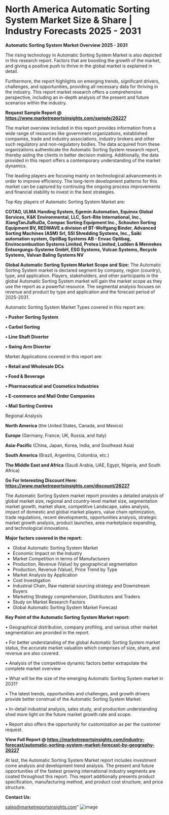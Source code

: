 # North America Automatic Sorting System Market Size & Share | Industry Forecasts 2025 - 2031

<Strong> Automatic Sorting System Market Overview 2025 - 2031</strong>

The rising technology in Automatic Sorting System Market is also depicted in this research report. Factors that are boosting the growth of the market, and giving a positive push to thrive in the global market is explained in detail.

Furthermore, the report highlights on emerging trends, significant drivers, challenges, and opportunities, providing all necessary data for thriving in the industry. This report market research offers a comprehensive perspective, including an in-depth analysis of the present and future scenarios within the industry.

<strong>Request Sample Report @ <a href=https://www.marketreportsinsights.com/sample/26227>https://www.marketreportsinsights.com/sample/26227</a></strong>

The market overview included in this report provides information from a wide range of resources like government organizations, established companies, trade and industry associations, industry brokers and other such regulatory and non-regulatory bodies. The data acquired from these organizations authenticate the Automatic Sorting System research report, thereby aiding the clients in better decision making. Additionally, the data provided in this report offers a contemporary understanding of the market dynamics.

The leading players are focusing mainly on technological advancements in order to improve efficiency. The long-term development patterns for this market can be captured by continuing the ongoing process improvements and financial stability to invest in the best strategies.

Top Key players of Automatic Sorting System Market are:

<strong>COTAO, ULMA Handing System, Egemin Automation, Equinox Global Services, K&K Environmental, LLC, Sort-Rite International, Inc., XiangTanJIaRuiDa, Compac Sorting Equipment Inc., Schouten Sorting Equipment BV, REDWAVE a division of BT-Wolfgang Binder, Advanced Sorting Machines (ASM) Srl, SSI Shredding Systems, Inc., Saiki automation system, OptiBag Systems AB - Envac Optibag, Envirocombustion Systems Limited, Protea Limited, Ludden & Mennekes Entsorgungs-Systeme GmbH, ESG Systems, Vulcan Systems, Recycle Systems, Valvan Baling Systems NV</strong>

<strong><b>Global Automatic Sorting System Market Scope and Size:</b></strong>
The Automatic Sorting System market is declared segment by company, region (country), type, and application. Players, stakeholders, and other participants in the global Automatic Sorting System market will gain the market scope as they use the report as a powerful resource. The segmental analysis focuses on revenue and product by type and application and the forecast period of 2025-2031.

Automatic Sorting System Market Types covered in this report are:

<strong>• Pusher Sorting System

• Carbel Sorting

• Line Shaft Diverter

• Swing Arm Diverter</strong>

Market Applications covered in this report are:

<strong>• Retail and Wholesale DCs

• Food & Beverage

• Pharmaceutical and Cosmetics Industries

• E-commerce and Mail Order Companies

• Mail Sorting Centres</strong> 

Regional Analysis

<strong>North America</strong> (the United States, Canada, and Mexico)

<strong>Europe</strong> (Germany, France, UK, Russia, and Italy)

<strong>Asia-Pacific</strong> (China, Japan, Korea, India, and Southeast Asia)

<strong>South America</strong> (Brazil, Argentina, Colombia, etc.)

<strong>The Middle East and Africa</strong> (Saudi Arabia, UAE, Egypt, Nigeria, and South Africa)

<strong>Go For Interesting Discount Here: <a href=https://www.marketreportsinsights.com/discount/26227>https://www.marketreportsinsights.com/discount/26227</a></strong>

The Automatic Sorting System market report provides a detailed analysis of global market size, regional and country-level market size, segmentation market growth, market share, competitive Landscape, sales analysis, impact of domestic and global market players, value chain optimization, trade regulations, recent developments, opportunities analysis, strategic market growth analysis, product launches, area marketplace expanding, and technological innovations.

<strong><b>Major factors covered in the report:</b></strong>
<ul>
  <li>Global Automatic Sorting System Market </li>
  <li>Economic Impact on the Industry</li>
  <li>Market Competition in terms of Manufacturers</li>
  <li>Production, Revenue (Value) by geographical segmentation</li>
  <li>Production, Revenue (Value), Price Trend by Type</li>
  <li>Market Analysis by Application</li>
  <li>Cost Investigation</li>
  <li>Industrial Chain, Raw material sourcing strategy and Downstream Buyers</li>
  <li>Marketing Strategy comprehension, Distributors and Traders</li>
  <li>Study on Market Research Factors</li>
  <li>Global Automatic Sorting System Market Forecast</li>
</ul>

<strong><b>Key Point of the Automatic Sorting System Market report:</b></strong>

• Geographical distribution, company profiling, and various other market segmentation are provided in the report.

• For better understanding of the global Automatic Sorting System market status, the accurate market valuation which comprises of size, share, and revenue are also covered.

• Analysis of the competitive dynamic factors better extrapolate the complete market overview

• What will be the size of the emerging Automatic Sorting System market in 2031?

• The latest trends, opportunities and challenges, and growth drivers provide better construal of the Automatic Sorting System Market.

• In-detail industrial analysis, sales study, and production understanding shed more light on the future market growth rate and scope.

• Report also offers the opportunity for customization as per the customer request.

<strong><b>View Full Report @ <a href=https://marketreportsinsights.com/industry-forecast/automatic-sorting-system-market-forecast-by-geography-26227>https://marketreportsinsights.com/industry-forecast/automatic-sorting-system-market-forecast-by-geography-26227</a></b></strong>


At last, the Automatic Sorting System Market report includes investment come analysis and development trend analysis. The present and future opportunities of the fastest growing international industry segments are coated throughout this report. This report additionally presents product specification, manufacturing method, and product cost structure, and price structure.

<strong>Contact Us:</strong>

sales@marketreportsinsights.com"
![image](https://github.com/user-attachments/assets/9c16f741-4308-4fcd-85f9-d6f2cd00dc9b)
